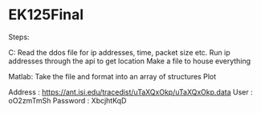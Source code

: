 # EK125Final
Steps:

C: 
Read the ddos file for ip addresses, time, packet size etc.
Run ip addresses through the api to get location
Make a file to house everything

Matlab: 
Take the file and format into an array of structures
Plot

Address  : <https://ant.isi.edu/tracedist/uTaXQxOkp/uTaXQxOkp.data>
User     : oO2zmTmSh
Password : XbcjhtKqD

